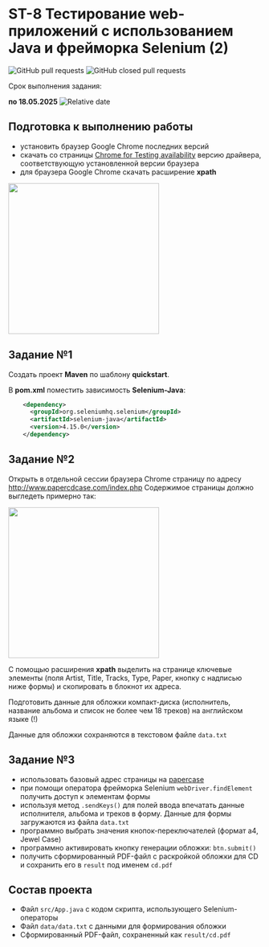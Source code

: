 # ST-8 Тестирование web-приложений с использованием Java и фрейморка Selenium (2)


![GitHub pull requests](https://img.shields.io/github/issues-pr/UNN-CS/ST-8)
![GitHub closed pull requests](https://img.shields.io/github/issues-pr-closed/UNN-CS/ST-8)

Срок выполнения задания:

**по 18.05.2025** ![Relative date](https://img.shields.io/date/1747602000)

## Подготовка к выполнению работы

- установить браузер Google Chrome последних версий
- скачать со страницы [Chrome for Testing availability](https://googlechromelabs.github.io/chrome-for-testing/) версию драйвера, соответствующую установленной версии браузера
- для браузера Google Chrome скачать расширение **xpath**


<img src="./images/xpath.png" width="300">


## Задание №1

Создать проект **Maven** по шаблону **quickstart**. 

В **pom.xml** поместить зависимость **Selenium-Java**:

```xml
    <dependency>
      <groupId>org.seleniumhq.selenium</groupId>
      <artifactId>selenium-java</artifactId>
      <version>4.15.0</version>
    </dependency>

```

## Задание №2

Открыть в отдельной сессии браузера Chrome страницу по адресу http://www.papercdcase.com/index.php
Содержимое страницы должно выгледеть примерно так:

<img src="./images/cd.png" width="300">

С помощью расширения **xpath** выделить на странице ключевые элементы (поля Artist, Title, Tracks, Type, Paper, кнопку с надписью ниже формы) и скопировать в блокнот их адреса.

Подготовить данные для обложки компакт-диска (исполнитель, название альбома и список не более чем 18 треков) на английском языке (!)

Данные для обложки сохраняются в текстовом файле `data.txt`


## Задание №3

- использовать базовый адрес страницы на [papercase](http://www.papercdcase.com/index.php)
- при помощи оператора фрейморка Selenium `webDriver.findElement` получить доступ к элементам формы
- используя метод `.sendKeys()` для полей ввода впечатать данные исполнителя, альбома и треков в форму. Данные для формы загружаются из файла `data.txt`
- программно выбрать значения кнопок-переключателей (формат a4, Jewel Case)
- программно активировать кнопку генерации обложки: `btn.submit()`
- получить сформированный PDF-файл с раскройкой обложки для CD и сохранить его в `result` под именем `cd.pdf`


## Состав проекта

- Файл `src/App.java` с кодом скрипта, использующего Selenium-операторы
- Файл `data/data.txt` с данными для формирования обложки
- Сформированный PDF-файл, сохраненный как `result/cd.pdf`

